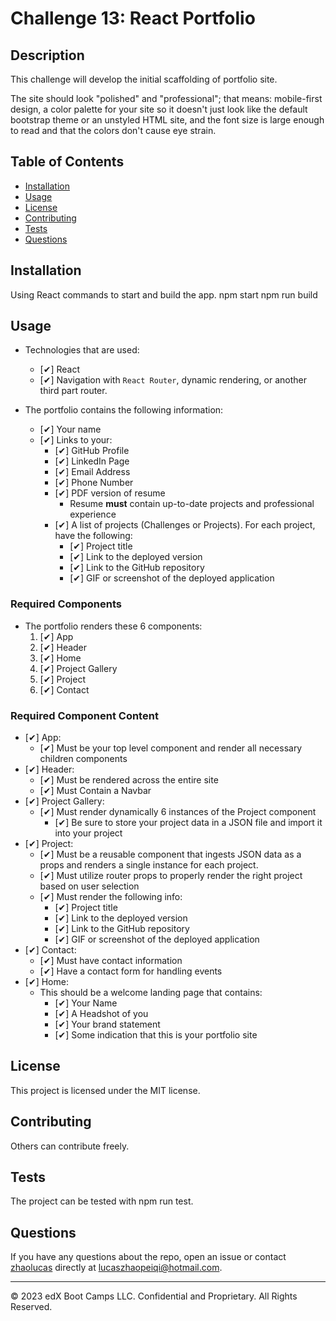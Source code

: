# Challenge 13: React Portfolio

## Description 

This challenge will develop the initial scaffolding of portfolio site.

The site should look "polished" and "professional"; that means: mobile-first design,  a color palette for your site so it doesn't just look like the default bootstrap theme or an unstyled HTML site, and the font size is large enough to read and that the colors don't cause eye strain.

## Table of Contents
- [Installation](#installation)
- [Usage](#usage)
- [License](#license)
- [Contributing](#contributing)
- [Tests](#tests)
- [Questions](#questions)

## Installation

Using React commands to start and build the app. 
npm start 
npm run build 

## Usage 

* Technologies that are used:
  * [✔] React
  * [✔] Navigation with `React Router`, dynamic rendering, or another third part router. 

* The portfolio contains the following information:
  * [✔] Your name
  * [✔] Links to your:
    * [✔] GitHub Profile
    * [✔] LinkedIn Page
    * [✔] Email Address
    * [✔] Phone Number
    * [✔] PDF version of resume
      * Resume **must** contain up-to-date projects and professional experience
    * [✔] A list of projects (Challenges or Projects). For each project, have the following:
      * [✔] Project title
      * [✔] Link to the deployed version
      * [✔] Link to the GitHub repository
      * [✔] GIF or screenshot of the deployed application

### Required Components

* The portfolio renders these 6 components:
  1. [✔] App
  2. [✔] Header
  4. [✔] Home
  5. [✔] Project Gallery
  6. [✔] Project
  7. [✔] Contact

### Required Component Content

* [✔] App:
  * [✔] Must be your top level component and render all necessary children components
* [✔] Header:
  * [✔] Must be rendered across the entire site
  * [✔] Must Contain a Navbar
* [✔] Project Gallery:
  * [✔] Must render dynamically 6 instances of the Project component
    * [✔] Be sure to store your project data in a JSON file and import it into your project
* [✔] Project:
  * [✔] Must be a reusable component that ingests JSON data as a props and renders a single instance for each project.
  * [✔] Must utilize router props to properly render the right project based on user selection
  * [✔] Must render the following info:
    * [✔] Project title
    * [✔] Link to the deployed version
    * [✔] Link to the GitHub repository
    * [✔] GIF or screenshot of the deployed application
* [✔] Contact:
  * [✔] Must have contact information
  * [✔] Have a contact form for handling events
* [✔] Home:
  * This should be a welcome landing page that contains:
    * [✔] Your Name
    * [✔] A Headshot of you
    * [✔] Your brand statement
    * [✔] Some indication that this is your portfolio site

## License
This project is licensed under the MIT license.

## Contributing
Others can contribute freely. 

## Tests
The project can be tested with npm run test. 

## Questions
If you have any questions about the repo, open an issue or contact [zhaolucas](https://github.com/zhaolucas) directly at lucaszhaopeiqi@hotmail.com.









---
© 2023 edX Boot Camps LLC. Confidential and Proprietary. All Rights Reserved.
